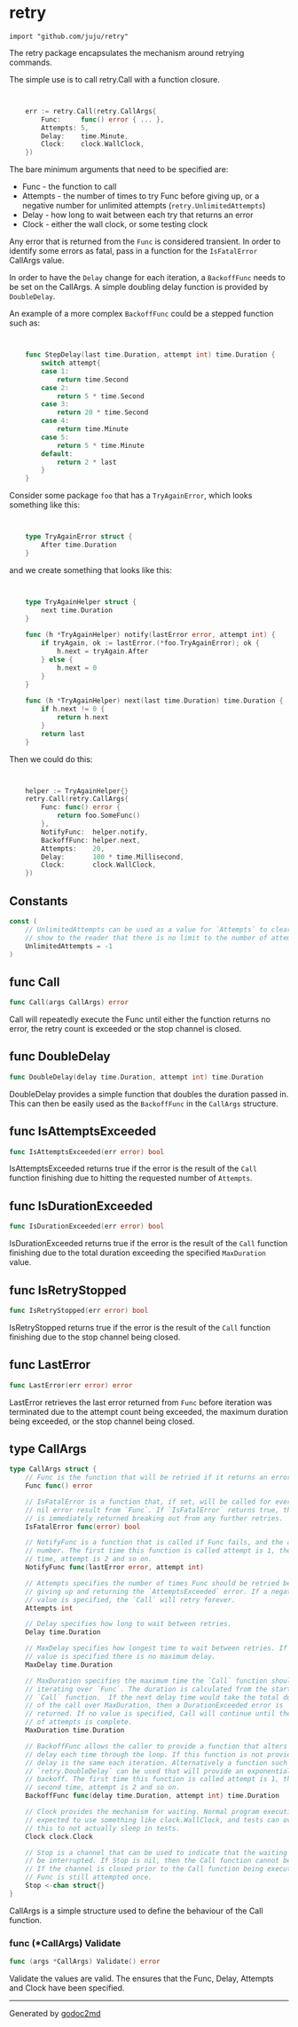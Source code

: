 
# retry
    import "github.com/juju/retry"

The retry package encapsulates the mechanism around retrying commands.

The simple use is to call retry.Call with a function closure.

```go


	err := retry.Call(retry.CallArgs{
		Func:     func() error { ... },
		Attempts: 5,
		Delay:    time.Minute,
		Clock:    clock.WallClock,
	})

```

The bare minimum arguments that need to be specified are:
* Func - the function to call
* Attempts - the number of times to try Func before giving up, or a negative number for unlimited attempts (`retry.UnlimitedAttempts`)
* Delay - how long to wait between each try that returns an error
* Clock - either the wall clock, or some testing clock

Any error that is returned from the `Func` is considered transient.
In order to identify some errors as fatal, pass in a function for the
`IsFatalError` CallArgs value.

In order to have the `Delay` change for each iteration, a `BackoffFunc`
needs to be set on the CallArgs. A simple doubling delay function is
provided by `DoubleDelay`.

An example of a more complex `BackoffFunc` could be a stepped function such
as:

```go


	func StepDelay(last time.Duration, attempt int) time.Duration {
		switch attempt{
		case 1:
			return time.Second
		case 2:
			return 5 * time.Second
		case 3:
			return 20 * time.Second
		case 4:
			return time.Minute
		case 5:
			return 5 * time.Minute
		default:
			return 2 * last
		}
	}

```

Consider some package `foo` that has a `TryAgainError`, which looks something
like this:
```go


	type TryAgainError struct {
		After time.Duration
	}

```
and we create something that looks like this:

```go


	type TryAgainHelper struct {
		next time.Duration
	}
	
	func (h *TryAgainHelper) notify(lastError error, attempt int) {
		if tryAgain, ok := lastError.(*foo.TryAgainError); ok {
			h.next = tryAgain.After
		} else {
			h.next = 0
		}
	}
	
	func (h *TryAgainHelper) next(last time.Duration) time.Duration {
		if h.next != 0 {
			return h.next
		}
		return last
	}

```

Then we could do this:
```go


	helper := TryAgainHelper{}
	retry.Call(retry.CallArgs{
		Func: func() error {
			return foo.SomeFunc()
		},
		NotifyFunc:  helper.notify,
		BackoffFunc: helper.next,
		Attempts:    20,
		Delay:       100 * time.Millisecond,
		Clock:       clock.WallClock,
	})

```




## Constants
``` go
const (
    // UnlimitedAttempts can be used as a value for `Attempts` to clearly
    // show to the reader that there is no limit to the number of attempts.
    UnlimitedAttempts = -1
)
```


## func Call
``` go
func Call(args CallArgs) error
```
Call will repeatedly execute the Func until either the function returns no
error, the retry count is exceeded or the stop channel is closed.


## func DoubleDelay
``` go
func DoubleDelay(delay time.Duration, attempt int) time.Duration
```
DoubleDelay provides a simple function that doubles the duration passed in.
This can then be easily used as the `BackoffFunc` in the `CallArgs`
structure.


## func IsAttemptsExceeded
``` go
func IsAttemptsExceeded(err error) bool
```
IsAttemptsExceeded returns true if the error is the result of the `Call`
function finishing due to hitting the requested number of `Attempts`.


## func IsDurationExceeded
``` go
func IsDurationExceeded(err error) bool
```
IsDurationExceeded returns true if the error is the result of the `Call`
function finishing due to the total duration exceeding the specified
`MaxDuration` value.


## func IsRetryStopped
``` go
func IsRetryStopped(err error) bool
```
IsRetryStopped returns true if the error is the result of the `Call`
function finishing due to the stop channel being closed.


## func LastError
``` go
func LastError(err error) error
```
LastError retrieves the last error returned from `Func` before iteration
was terminated due to the attempt count being exceeded, the maximum
duration being exceeded, or the stop channel being closed.



## type CallArgs
``` go
type CallArgs struct {
    // Func is the function that will be retried if it returns an error result.
    Func func() error

    // IsFatalError is a function that, if set, will be called for every non-
    // nil error result from `Func`. If `IsFatalError` returns true, the error
    // is immediately returned breaking out from any further retries.
    IsFatalError func(error) bool

    // NotifyFunc is a function that is called if Func fails, and the attempt
    // number. The first time this function is called attempt is 1, the second
    // time, attempt is 2 and so on.
    NotifyFunc func(lastError error, attempt int)

    // Attempts specifies the number of times Func should be retried before
    // giving up and returning the `AttemptsExceeded` error. If a negative
    // value is specified, the `Call` will retry forever.
    Attempts int

    // Delay specifies how long to wait between retries.
    Delay time.Duration

    // MaxDelay specifies how longest time to wait between retries. If no
    // value is specified there is no maximum delay.
    MaxDelay time.Duration

    // MaxDuration specifies the maximum time the `Call` function should spend
    // iterating over `Func`. The duration is calculated from the start of the
    // `Call` function.  If the next delay time would take the total duration
    // of the call over MaxDuration, then a DurationExceeded error is
    // returned. If no value is specified, Call will continue until the number
    // of attempts is complete.
    MaxDuration time.Duration

    // BackoffFunc allows the caller to provide a function that alters the
    // delay each time through the loop. If this function is not provided the
    // delay is the same each iteration. Alternatively a function such as
    // `retry.DoubleDelay` can be used that will provide an exponential
    // backoff. The first time this function is called attempt is 1, the
    // second time, attempt is 2 and so on.
    BackoffFunc func(delay time.Duration, attempt int) time.Duration

    // Clock provides the mechanism for waiting. Normal program execution is
    // expected to use something like clock.WallClock, and tests can override
    // this to not actually sleep in tests.
    Clock clock.Clock

    // Stop is a channel that can be used to indicate that the waiting should
    // be interrupted. If Stop is nil, then the Call function cannot be interrupted.
    // If the channel is closed prior to the Call function being executed, the
    // Func is still attempted once.
    Stop <-chan struct{}
}
```
CallArgs is a simple structure used to define the behaviour of the Call
function.











### func (\*CallArgs) Validate
``` go
func (args *CallArgs) Validate() error
```
Validate the values are valid. The ensures that the Func, Delay, Attempts
and Clock have been specified.









- - -
Generated by [godoc2md](http://godoc.org/github.com/davecheney/godoc2md)